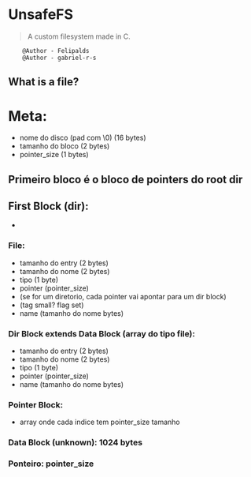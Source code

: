 # UnsafeFS
> A custom filesystem made in C.
```
    @Author - Felipalds
    @Author - gabriel-r-s
```

## What is a file?

# Meta:
- nome do disco (pad com \0) (16 bytes)
- tamanho do bloco (2 bytes)
- pointer_size (1 bytes)

## Primeiro bloco é o bloco de pointers do root dir

First Block (dir):
- 
- 

### File:
- tamanho do entry (2 bytes)
- tamanho do nome (2 bytes)
- tipo (1 byte)
- pointer (pointer_size)
- (se for um diretorio, cada pointer vai apontar para um dir block)
- (tag small? flag set)
- name (tamanho do nome bytes)

### Dir Block extends Data Block (array do tipo file):
- tamanho do entry (2 bytes)
- tamanho do nome (2 bytes)
- tipo (1 byte)
- pointer (pointer_size)
- name (tamanho do nome bytes)

### Pointer Block:
- array onde cada indice tem pointer_size tamanho

### Data Block (unknown): 1024 bytes

### Ponteiro: pointer_size
